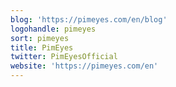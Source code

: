 ```yaml
---
blog: 'https://pimeyes.com/en/blog'
logohandle: pimeyes
sort: pimeyes
title: PimEyes
twitter: PimEyesOfficial
website: 'https://pimeyes.com/en'
---
```

